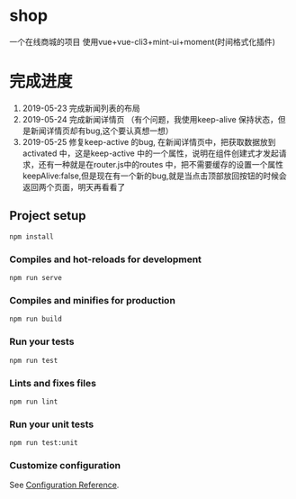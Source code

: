 # shop
一个在线商城的项目
使用vue+vue-cli3+mint-ui+moment(时间格式化插件)
# 完成进度
 1. 2019-05-23 完成新闻列表的布局 
 2. 2019-05-24 完成新闻详情页 （有个问题，我使用keep-alive 保持状态，但是新闻详情页却有bug,这个要认真想一想）
 3. 2019-05-25 修复keep-active 的bug, 在新闻详情页中，把获取数据放到 activated 中，这是keep-active 中的一个属性，说明在组件创建式才发起请求，还有一种就是在router.js中的routes 中，把不需要缓存的设置一个属性keepAlive:false,但是现在有一个新的bug,就是当点击顶部放回按钮的时候会返回两个页面，明天再看看了

## Project setup
```
npm install
```

### Compiles and hot-reloads for development
```
npm run serve
```

### Compiles and minifies for production
```
npm run build
```

### Run your tests
```
npm run test
```

### Lints and fixes files
```
npm run lint
```

### Run your unit tests
```
npm run test:unit
```

### Customize configuration
See [Configuration Reference](https://cli.vuejs.org/config/).
